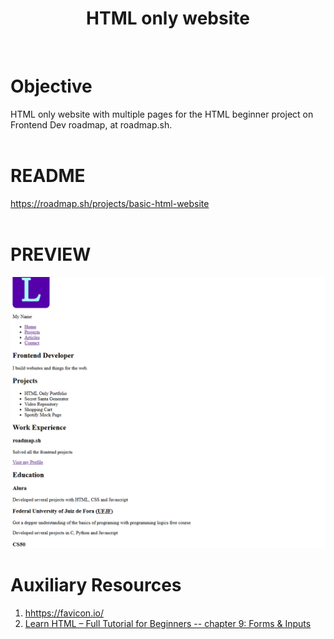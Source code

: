 <div align="center">
  <h1 align="center">
    HTML only website
  </h1>
</div>
<br>

# Objective 
HTML only website with multiple pages for the HTML beginner project on Frontend Dev roadmap, at roadmap.sh.
<br><br>

# README
https://roadmap.sh/projects/basic-html-website
<br>
<br>

# PREVIEW
<img src="preview.png" alt="website preview">

# Auxiliary Resources
<ol>
  <li>
    <a href="https://favicon.io/" alt="favicon.io">hhttps://favicon.io/</a>
  </li>
  <li>
    <a href="https://youtu.be/kUMe1FH4CHE?si=IeZg9_DhK61DMclv&t=9643" alt="Learn HTML – Full Tutorial for Beginners_Ch.9">Learn HTML – Full Tutorial for Beginners -- chapter 9: Forms & Inputs</a>
  </li>
</ol>
